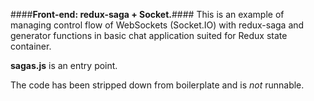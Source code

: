 ####**Front-end: redux-saga + Socket.**####
This is an example of managing control flow of WebSockets (Socket.IO) with redux-saga and generator functions in basic chat application suited for Redux state container. 

**sagas.js** is an entry point. 

The code has been stripped down from boilerplate and is *not* runnable.
